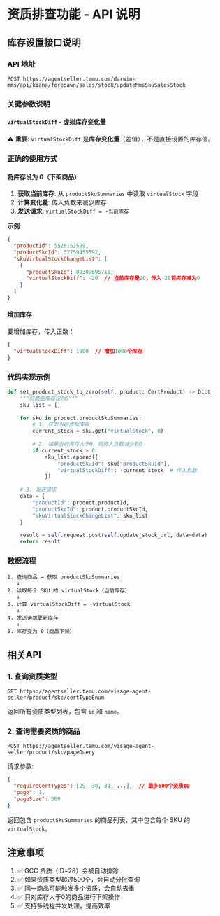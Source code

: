 # 资质排查功能 - API 说明

## 库存设置接口说明

### API 地址
```
POST https://agentseller.temu.com/darwin-mms/api/kiana/foredawn/sales/stock/updateMmsSkuSalesStock
```

### 关键参数说明

#### `virtualStockDiff` - 虚拟库存变化量

⚠️ **重要**: `virtualStockDiff` 是**库存变化量**（差值），不是直接设置的库存值。

### 正确的使用方式

#### 将库存设为 0（下架商品）

1. **获取当前库存**: 从 `productSkuSummaries` 中读取 `virtualStock` 字段
2. **计算变化量**: 传入负数来减少库存
3. **发送请求**: `virtualStockDiff = -当前库存`

**示例**:
```json
{
  "productId": 5526152599,
  "productSkcId": 52759455592,
  "skuVirtualStockChangeList": [
    {
      "productSkuId": 80309695711,
      "virtualStockDiff": -20  // 当前库存是20，传入-20将库存减为0
    }
  ]
}
```

#### 增加库存

要增加库存，传入正数：
```json
{
  "virtualStockDiff": 1000  // 增加1000个库存
}
```

### 代码实现示例

```python
def set_product_stock_to_zero(self, product: CertProduct) -> Dict:
    """将商品库存设为0"""
    sku_list = []
    
    for sku in product.productSkuSummaries:
        # 1. 获取当前虚拟库存
        current_stock = sku.get("virtualStock", 0)
        
        # 2. 如果当前库存大于0，则传入负数减少到0
        if current_stock > 0:
            sku_list.append({
                "productSkuId": sku["productSkuId"],
                "virtualStockDiff": -current_stock  # 传入负数
            })
    
    # 3. 发送请求
    data = {
        "productId": product.productId,
        "productSkcId": product.productSkcId,
        "skuVirtualStockChangeList": sku_list
    }
    
    result = self.request.post(self.update_stock_url, data=data)
    return result
```

### 数据流程

```
1. 查询商品 → 获取 productSkuSummaries
   ↓
2. 读取每个 SKU 的 virtualStock（当前库存）
   ↓
3. 计算 virtualStockDiff = -virtualStock
   ↓
4. 发送请求更新库存
   ↓
5. 库存变为 0（商品下架）
```

## 相关API

### 1. 查询资质类型
```
GET https://agentseller.temu.com/visage-agent-seller/product/skc/certTypeEnum
```

返回所有资质类型列表，包含 `id` 和 `name`。

### 2. 查询需要资质的商品
```
POST https://agentseller.temu.com/visage-agent-seller/product/skc/pageQuery
```

请求参数:
```json
{
  "requireCertTypes": [29, 30, 31, ...],  // 最多500个资质ID
  "page": 1,
  "pageSize": 500
}
```

返回包含 `productSkuSummaries` 的商品列表，其中包含每个 SKU 的 `virtualStock`。

## 注意事项

1. ✅ GCC 资质（ID=28）会被自动排除
2. ✅ 如果资质类型超过500个，会自动分批查询
3. ✅ 同一商品可能触发多个资质，会自动去重
4. ✅ 只对库存大于0的商品进行下架操作
5. ✅ 支持多线程并发处理，提高效率

